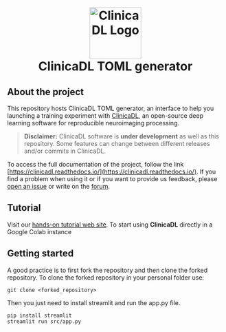 <h1 align="center">
  <a href="http://www.clinicadl.readthedocs.io">
    <img src="https://clinicadl.readthedocs.io/en/latest/images/logo.png" alt="ClinicaDL Logo" width="120" height="120">
  </a>
  <br/>
  ClinicaDL TOML generator
</h1>

## About the project

This repository hosts ClinicaDL TOML generator, an interface to help you launching a training experiment with [ClinicaDL](https://github.com/aramis-lab/clinicadl), an open-source deep learning software for reproducible neuroimaging processing.

> **Disclaimer:** ClinicaDL software is **under development** as well as this repository. Some features can
change between different releases and/or commits in ClinicaDL.

To access the full documentation of the project, follow the link 
[https://clinicadl.readthedocs.io/](https://clinicadl.readthedocs.io/). 
If you find a problem when using it or if you want to provide us feedback,
please [open an issue](https://github.com/aramis-lab/clinicadl/issues) or write on
the [forum](https://groups.google.com/forum/#!forum/clinica-user).

## Tutorial
Visit our [hands-on tutorial web site](https://aramislab.paris.inria.fr/clinicadl/tuto/2023/html/index.html). To start using **ClinicaDL** directly in a Google Colab instance

## Getting started

A good practice is to first fork the repository and then clone the forked repository.
To clone the forked repository in your personal folder use:

`git clone <forked_repository>`

Then you just need to install streamlit and run the app.py file.

```
pip install streamlit
streamlit run src/app.py
```


